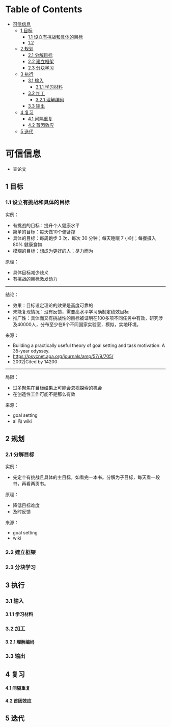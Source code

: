 # Table of Contents
- [可信信息](#可信信息)
  - [1 目标](#1-目标)
    - [1.1 设立有挑战和具体的目标](#1.1-设立有挑战和具体的目标)
    - [1.2](#1.2)
  - [2 规划](#2-规划)
    - [2.1 分解目标](#2.1-分解目标)
    - [2.2 建立框架](#2.2-建立框架)
    - [2.3 分块学习](#2.3-分块学习)
  - [3 执行](#3-执行)
    - [3.1 输入](#3.1-输入)
      - [3.1.1 学习材料](#3.1.1-学习材料)
    - [3.2 加工](#3.2-加工)
      - [3.2.1 理解编码](#3.2.1-理解编码)
    - [3.3 输出](#3.3-输出)
  - [4 复习](#4-复习)
      - [4.1 间隔重复](#4.1-间隔重复)
      - [4.2 首因效应](#4.2-首因效应)
  - [5 迭代](#5-迭代)

# 可信信息
- 查论文

## 1 目标
### 1.1 设立有挑战和具体的目标
实例：
- 有挑战的目标：提升个人健康水平
- 简单的目标：每天做10个俯卧撑
- 具体的目标：每周跑步 3 次，每次 30 分钟；每天睡眠 7 小时；每餐摄入 80% 健康食物
- 模糊的目标：想成为更好的人；尽力而为

原理：
- 具体目标减少歧义
- 有挑战的目标激发动力

***

结论：
- 效果：目标设定理论的效果是高度可靠的
- 未能复现情况：没有反馈，需要高水平学习确制定绩效目标
- 推广性：具体而又有挑战性的目标被证明在100多项不同任务中有效，研究涉及40000人，分布至少在8个不同国家实验室，模拟，实地环境。

来源：
- Building a practically useful theory of goal setting and task motivation: A 35-year odyssey.
- https://psycnet.apa.org/journals/amp/57/9/705/
- 2002|Cited by 14200

***

局限：
- 过多聚焦在目标结果上可能会忽视探索的机会
- 在创造性工作可能不是那么有效

来源：
- goal setting
- ai 和 wiki

## 2 规划
### 2.1 分解目标
实例：
- 先定个有挑战且具体的主目标，如看完一本书。分解为子目标，每天看一段书，再看两页书。

原理：
- 降低目标难度
- 及时反馈

来源：
- goal setting
- wiki

### 2.2 建立框架
### 2.3 分块学习
## 3 执行
### 3.1 输入
#### 3.1.1 学习材料
### 3.2 加工
#### 3.2.1 理解编码
### 3.3 输出
## 4 复习
#### 4.1 间隔重复
#### 4.2 首因效应
## 5 迭代

